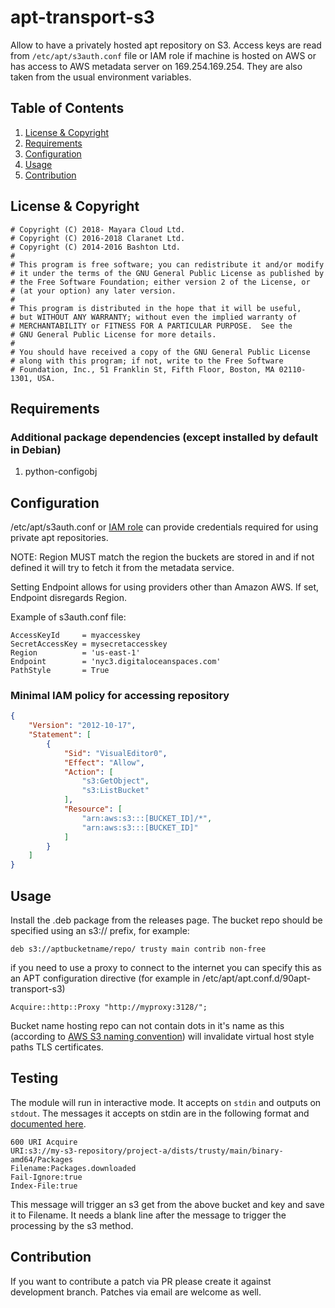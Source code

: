 # apt-transport-s3

Allow to have a privately hosted apt repository on S3. Access keys are read from
`/etc/apt/s3auth.conf` file or IAM role if machine is hosted on AWS or has
access to AWS metadata server on 169.254.169.254.  They are also taken from the
usual environment variables.

[License and Copyright]: #license--copyright
[Requirements]: #requirements
[Configuration]: #configuration
[Usage]: #usage
[Contribution]: #contribution

## Table of Contents

1. [License & Copyright][License and Copyright]
2. [Requirements][Requirements]
3. [Configuration][Configuration]
4. [Usage][Usage]
5. [Contribution][Contribution]

## License & Copyright

```text
# Copyright (C) 2018- Mayara Cloud Ltd.
# Copyright (C) 2016-2018 Claranet Ltd.
# Copyright (C) 2014-2016 Bashton Ltd.
#
# This program is free software; you can redistribute it and/or modify
# it under the terms of the GNU General Public License as published by
# the Free Software Foundation; either version 2 of the License, or
# (at your option) any later version.
#
# This program is distributed in the hope that it will be useful,
# but WITHOUT ANY WARRANTY; without even the implied warranty of
# MERCHANTABILITY or FITNESS FOR A PARTICULAR PURPOSE.  See the
# GNU General Public License for more details.
#
# You should have received a copy of the GNU General Public License
# along with this program; if not, write to the Free Software
# Foundation, Inc., 51 Franklin St, Fifth Floor, Boston, MA 02110-1301, USA.
```

## Requirements

### Additional package dependencies (except installed by default in Debian)

1. python-configobj

## Configuration

/etc/apt/s3auth.conf or
[IAM role](http://docs.aws.amazon.com/AWSEC2/latest/UserGuide/iam-roles-for-amazon-ec2.html)
can provide credentials required for using private apt repositories.

NOTE: Region MUST match the region the buckets are stored in and if not defined
it will try to fetch it from the metadata service.

Setting Endpoint allows for using providers other than Amazon AWS. If set, Endpoint disregards Region.

Example of s3auth.conf file:

```text
AccessKeyId     = myaccesskey
SecretAccessKey = mysecretaccesskey
Region          = 'us-east-1'
Endpoint        = 'nyc3.digitaloceanspaces.com'
PathStyle       = True
```

### Minimal IAM policy for accessing repository

```json
{
    "Version": "2012-10-17",
    "Statement": [
        {
            "Sid": "VisualEditor0",
            "Effect": "Allow",
            "Action": [
                "s3:GetObject",
                "s3:ListBucket"
            ],
            "Resource": [
                "arn:aws:s3:::[BUCKET_ID]/*",
                "arn:aws:s3:::[BUCKET_ID]"
            ]
        }
    ]
}
```

## Usage

Install the .deb package from the releases page.  The bucket repo should be
specified using an s3:// prefix, for example:

`deb s3://aptbucketname/repo/ trusty main contrib non-free`

if you need to use a proxy to connect to the internet you can specify this
as an APT configuration directive (for example in
/etc/apt/apt.conf.d/90apt-transport-s3)

`Acquire::http::Proxy "http://myproxy:3128/";`

Bucket name hosting repo can not contain dots in it's name as this (according
to
[AWS S3 naming convention](https://docs.aws.amazon.com/AmazonS3/latest/dev/BucketRestrictions.html))
will invalidate virtual host style paths TLS certificates.

## Testing

The module will run in interactive mode.  It accepts on `stdin` and outputs on
`stdout`.  The messages it accepts on stdin
are in the following format and
[documented here](http://www.fifi.org/doc/libapt-pkg-doc/method.html/index.html#abstract).

```text
600 URI Acquire
URI:s3://my-s3-repository/project-a/dists/trusty/main/binary-amd64/Packages
Filename:Packages.downloaded
Fail-Ignore:true
Index-File:true

```

This message will trigger an s3 get from the above bucket and key and save it to
Filename.  It needs a blank line after the message to trigger the processing by
the s3 method.

## Contribution

If you want to contribute a patch via PR please create it against development
branch. Patches via email are welcome as well.
